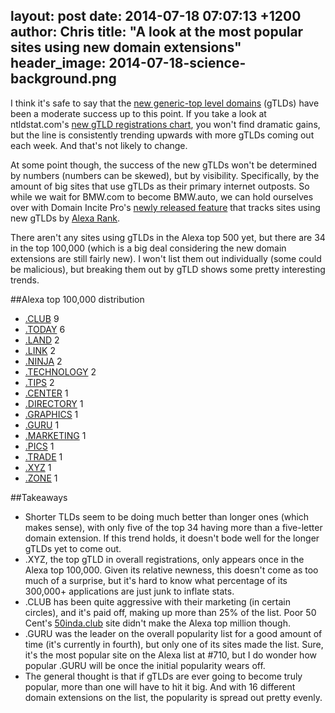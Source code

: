layout: post
date: 2014-07-18 07:07:13 +1200
author: Chris
title: "A look at the most popular sites using new domain extensions"
header_image: 2014-07-18-science-background.png
----

<!-- excerpt -->

I think it's safe to say that the [new generic-top level domains](https://iwantmyname.com/domains/new-gtld-domain-extensions) (gTLDs) have been a moderate success up to this point. If you take a look at ntldstat.com's [new gTLD registrations chart](http://ntldstats.com/), you won't find dramatic gains, but the line is consistently trending upwards with more gTLDs coming out each week. And that's not likely to change. 

At some point though, the success of the new gTLDs won't be determined by numbers (numbers can be skewed), but by visibility. Specifically, by the amount of big sites that use gTLDs as their primary internet outposts. So while we wait for BMW.com to become BMW.auto, we can hold ourselves over with Domain Incite Pro's [newly released feature](http://domainincite.com/pro/popular-new-gtld-domains/) that tracks sites using new gTLDs by [Alexa Rank](http://www.alexa.com/topsites). 

There aren't any sites using gTLDs in the Alexa top 500 yet, but there are 34 in the top 100,000 (which is a big deal considering the new domain extensions are still fairly new). I won't list them out individually (some could be malicious), but breaking them out by gTLD shows some pretty interesting trends.

<!-- /excerpt -->

##Alexa top 100,000 distribution

+ [.CLUB](https://iwantmyname.com/domains/dot-club) 9
+ [.TODAY](https://iwantmyname.com/domains/dot-today) 6
+ [.LAND](https://iwantmyname.com/domains/dot-land) 2
+ [.LINK](https://iwantmyname.com/domains/dot-link) 2
+ [.NINJA](https://iwantmyname.com/domains/dot-ninja) 2
+ [.TECHNOLOGY](https://iwantmyname.com/domains/dot-technology) 2
+ [.TIPS](https://iwantmyname.com/domains/dot-tips) 2
+ [.CENTER](https://iwantmyname.com/domains/dot-center) 1
+ [.DIRECTORY](https://iwantmyname.com/domains/dot-directory) 1
+ [.GRAPHICS](https://iwantmyname.com/domains/dot-graphics) 1
+ [.GURU](https://iwantmyname.com/domains/dot-guru) 1
+ [.MARKETING](https://iwantmyname.com/domains/dot-marketing) 1
+ [.PICS](https://iwantmyname.com/domains/dot-pics) 1
+ [.TRADE](https://iwantmyname.com/domains/dot-trade) 1
+ [.XYZ](https://iwantmyname.com/domains/dot-xyz) 1
+ [.ZONE](https://iwantmyname.com/domains/dot-zone) 1

##Takeaways

+ Shorter TLDs seem to be doing much better than longer ones (which makes sense), with only five of the top 34 having more than a five-letter domain extension. If this trend holds, it doesn't bode well for the longer gTLDs yet to come out.
+ .XYZ, the top gTLD in overall registrations, only appears once in the Alexa top 100,000. Given its relative newness, this doesn't come as too much of a surprise, but it's hard to know what percentage of its 300,000+ applications are just junk to inflate stats.
+ .CLUB has been quite aggressive with their marketing (in certain circles), and it's paid off, making up more than 25% of the list. Poor 50 Cent's [50inda.club](http://50inda.club/) site didn't make the Alexa top million though. 
+ .GURU was the leader on the overall popularity list for a good amount of time (it's currently in fourth), but only one of its sites made the list. Sure, it's the most popular site on the Alexa list at #710, but I do wonder how popular .GURU will be once the initial popularity wears off. 
+ The general thought is that if gTLDs are ever going to become truly popular, more than one will have to hit it big. And with 16 different domain extensions on the list, the popularity is spread out pretty evenly. 









